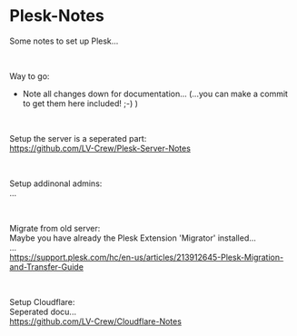 # Plesk-Notes
Some notes to set up Plesk...  

<br>

Way to go:  
- Note all changes down for documentation... (...you can make a commit to get them here included! ;-) )  

<br>

Setup the server is a seperated part:  
https://github.com/LV-Crew/Plesk-Server-Notes  

<br>

Setup addinonal admins:  
...  

<br>

Migrate from old server:  
Maybe you have already the Plesk Extension 'Migrator' installed...  
...  
https://support.plesk.com/hc/en-us/articles/213912645-Plesk-Migration-and-Transfer-Guide  

<br>

Setup Cloudflare:  
Seperated docu...  
https://github.com/LV-Crew/Cloudflare-Notes  
